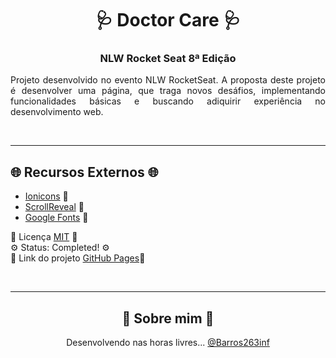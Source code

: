 <div align="center">

#   🩺 Doctor Care 🩺

</div>

<div align="center">

### NLW Rocket Seat 8ª Edição

</div>

<div align="justify">

Projeto desenvolvido no evento NLW RocketSeat.
A proposta deste projeto é desenvolver uma página, que
traga novos desáfios, implementando funcionalidades básicas
e buscando adiquirir experiência no desenvolvimento web.  

</div>

  
<br>

---

## 🌐 Recursos Externos 🌐

- [Ionicons](https://ionic.io/ionicons) 🔗  
- [ScrollReveal](https://scrollrevealjs.org/) 🔗  
- [Google Fonts](https://fonts.google.com/) 🔗  


📄 Licença [MIT](https://choosealicense.com/licenses/mit/) 📄  
⚙️ Status: Completed! ⚙️   
🔗 Link do projeto [GitHub Pages]( https://barros263inf.github.io/doctor_care_nlw_8_edition/)🔗

<br>

---


<div align="center">

## 🤘 Sobre mim 🎸

Desenvolvendo nas horas livres...
[@Barros263inf](https://www.github.com/Barros263inf)

</div>

